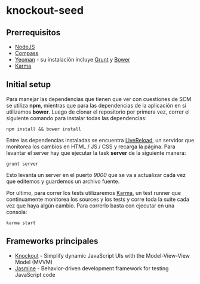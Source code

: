 knockout-seed
=============

## Prerrequisitos

* [NodeJS](http://nodejs.org/)
* [Compass](http://compass-style.org/)
* [Yeoman](http://yeoman.io/) - su instalación incluye [Grunt](http://gruntjs.com/) y [Bower](http://bower.io/)
* [Karma](http://karma-runner.github.io)

## Initial setup

Para manejar las dependencias que tienen que ver con cuestiones de SCM se utiliza **npm**, mientras que para las dependencias de la aplicación en sí utilizamos **bower**. Luego de clonar el repositorio por primera vez, correr el siguiente comando para instalar todas las dependencias:

    npm install && bower install

Entre las dependencias instaladas se encuentra [LiveReload](http://livereload.com/), un servidor que monitorea los cambios en HTML / JS / CSS y recarga la página. Para levantar el server hay que ejecutar la task **server** de la siguiente manera:

    grunt server
    
Esto levanta un server en el puerto _9000_ que se va a actualizar cada vez que editemos y guardemos un archivo fuente.

Por ultimo, para correr los tests utilizaremos [Karma](http://karma-runner.github.io/), un test runner que continuamente monitorea los sources y los tests y corre toda la suite cada vez que haya algún cambio. Para correrlo basta con ejecutar en una consola:
    
    karma start

## Frameworks principales

* [Knockout](http://knockoutjs.com/) - Simplify dynamic JavaScript UIs with the Model-View-View Model (MVVM)
* [Jasmine](http://pivotal.github.io/jasmine/) - Behavior-driven development framework for testing JavaScript code
